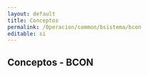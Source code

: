 ```yaml
---
layout: default
title: Conceptos
permalink: /Operacion/common/bsistema/bcon
editable: si
---
```


## Conceptos - BCON


